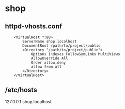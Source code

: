 shop
=======

## httpd-vhosts.conf 

		<VirtualHost *:80>
    		ServerName shop.localhost
    		DocumentRoot /path/to/project/public
    		<Directory "/path/to/project/public">
       			Options Indexes FollowSymLinks MultiViews
       			AllowOverride All
       			Order allow,deny
       			allow from all
    		</Directory>
		</VirtualHost>


## /etc/hosts

127.0.0.1 shop.localhost
